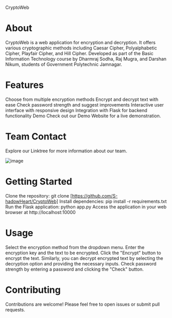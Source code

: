 CryptoWeb

# About
CryptoWeb is a web application for encryption and decryption. It offers various cryptographic methods including Caesar Cipher, Polyalphabetic Cipher, Playfair Cipher, and Hill Cipher. Developed as part of the Basic Information Technology course by Dharmraj Sodha, Raj Mugra, and Darshan Nikum, students of Government Polytechnic Jamnagar.

# Features
Choose from multiple encryption methods
Encrypt and decrypt text with ease
Check password strength and suggest improvements
Interactive user interface with responsive design
Integration with Flask for backend functionality
Demo
Check out our Demo Website for a live demonstration.

# Team Contact
Explore our Linktree for more information about our team.

![image](https://github.com/S-hadowHeart/CryptoWeb/assets/103097446/62d64fb7-3ead-47d2-adb4-75f98cf7cc82)

# Getting Started
Clone the repository: git clone [https://github.com/S-hadowHeart/CryptoWeb]
Install dependencies: pip install -r requirements.txt
Run the Flask application: python app.py
Access the application in your web browser at http://localhost:10000

# Usage
Select the encryption method from the dropdown menu.
Enter the encryption key and the text to be encrypted.
Click the "Encrypt" button to encrypt the text.
Similarly, you can decrypt encrypted text by selecting the decryption option and providing the necessary inputs.
Check password strength by entering a password and clicking the "Check" button.

# Contributing
Contributions are welcome! Please feel free to open issues or submit pull requests.

